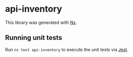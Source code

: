 # api-inventory

This library was generated with [Nx](https://nx.dev).

## Running unit tests

Run `nx test api-inventory` to execute the unit tests via [Jest](https://jestjs.io).

